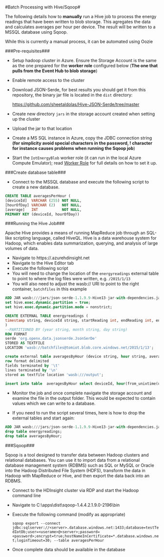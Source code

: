 #Batch Processing with Hive/Sqoop#


The following details how to **manually** run a Hive job to process the energy readings that have been written to blob storage.  This agregates the data and calculates averages per hour per device.  The result will be written to a MSSQL database using Sqoop.

While this is currently a manual process, it can be automated using Oozie

###Pre-requisites###

- Setup hadoop cluster in Azure.  Ensure the Storage Account is the same as the one prepared for the **worker role** configured below (**The one that pulls from the Event Hub to blob storage**)
- Enable remote access to the cluster
- Download JSON-Serde, for best results you should get it from this repository, the binary jar file is located in the `dist` directory:

	https://github.com/sheetaldolas/Hive-JSON-Serde/tree/master

- Create new directory `jars` in the storage account created when setting up the cluster
- Upload the jar to that location
- Create a MS SQL instance in Azure, copy the JDBC connection string **(for simplicity avoid special characters in the password, ! character for instance causes problems when running the Sqoop job**)

- Start the `IotEnergyBlob` worker role (it can run in the local Azure Compute Emulator); read [Worker Role](WorkerRole.md) for full details on how to set it up.

###Create database table###

- Connect to the MSSQL database and execute the following script to create a new database.

```sql
CREATE TABLE averagesPerHour (
[deviceId]  VARCHAR (255) NOT NULL,
[hourOfDay] VARCHAR (2)   NOT NULL,
[average]   INT           NOT NULL,
PRIMARY KEY (deviceId, hourOfDay))
```

###Running the Hive Job###

Apache Hive provides a means of running MapReduce job through an SQL-like scripting language, called HiveQL. Hive is a data warehouse system for Hadoop, which enables data summarization, querying, and analysis of large volumes of data.

- Navigate to https://<yourclustername>.azurehdinsight.net
- Navigate to the Hive Editor tab
- Execute the following script
 - You will need to change the location of the `energyreadings` external table to point to where the log files were written, e.g. `/2015/1/13`
 - You will also need to adjust the wasb:// URI to point to the right container, `batchfiles` in this example

```sql
ADD JAR wasb:///jars/json-serde-1.1.9.9-Hive13-jar-with-dependencies.jar;
set hive.exec.dynamic.partition = true;
set hive.exec.dynamic.partition.mode = nonstrict;

CREATE EXTERNAL TABLE energyreadings (
timestamp string, deviceId string, startReading int, endReading int, energyUsage int
)
--PARTITIONED BY (year string, month string, day string)
ROW FORMAT 
serde 'org.openx.data.jsonserde.JsonSerDe'
STORED AS TEXTFILE
LOCATION 'wasb://batchfiles@tomiot.blob.core.windows.net/2015/1/13';

create external table averagesByHour (device string, hour string, average string) 
row format delimited 
fields terminated by '\t' 
lines terminated by '\n' 
stored as textfile location 'wasb:///output';
  
insert into table  averagesByHour select deviceId, hour(from_unixtime(unix_timestamp(timestamp, "yyyy-MM-dd'T'HH:mm:ss.SSS'Z'"))), avg(energyUsage) from energyreadings where deviceId is not NULL group by hour(from_unixtime(unix_timestamp(timestamp, "yyyy-MM-dd'T'HH:mm:ss.SSS'Z'"))), deviceId ;
```

- Monitor the job and once complete navigate the storage account and examine the file in the output folder.  This would be expected to contain values which we can write to a database.

- If you need to run the script several times, here is how to drop the external tables and start again:

```sql
ADD JAR wasb:///jars/json-serde-1.1.9.9-Hive13-jar-with-dependencies.jar;
drop table energyreadings;
drop table averagesByHour;
```

###Sqoop###

Sqoop is a tool designed to transfer data between Hadoop clusters and relational databases. You can use it to import data from a relational database management system (RDBMS) such as SQL or MySQL or Oracle into the Hadoop Distributed File System (HDFS), transform the data in Hadoop with MapReduce or Hive, and then export the data back into an RDBMS. 

- Connect to the HDInsight cluster via RDP and start the Hadoop command line
- Navigate to C:\apps\dist\sqoop-1.4.4.2.1.9.0-2196\bin
- Execute the following command (modify as appropriate)

	`sqoop export --connect jdbc:sqlserver://<server>.database.windows.net:1433;database=testTedIotDb;user=<userame>@<server>;password=<password>;encrypt=true;hostNameInCertificate=*.database.windows.net;loginTimeout=30; --table averagesPerHour`

- Once complete data should be available in the database
